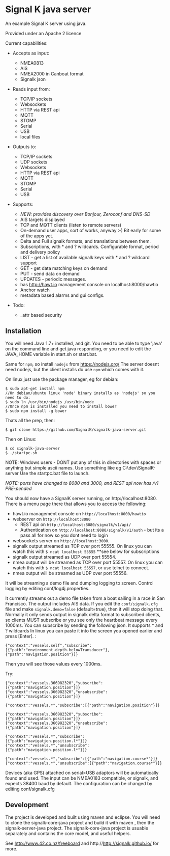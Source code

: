 Signal K java server
=================================================

An example Signal K server using java.

Provided under an Apache 2 licence

Current capabilities:
* Accepts as input:
	* NMEA0813
	* AIS 
	* NMEA2000 in Canboat format
	* Signalk json
* Reads input from:
	* TCP/IP sockets
	* Websockets
	* HTTP via REST api
	* MQTT
	* STOMP
	* Serial
	* USB
	* local files
* Outputs to:
	* TCP/IP sockets
	* UDP sockets
	* Websockets
	* HTTP via REST api
	* MQTT
	* STOMP
	* Serial
	* USB
* Supports:
	* *NEW: provides discovery over Bonjour, Zeroconf and DNS-SD*
	* AIS targets displayed
	* TCP and MQTT clients (listen to remote servers)
    * On-demand user apps, sort of works, anyway :-)  Bit early for some of the apps yet.
	* Delta and Full signalk formats, and translations between them.
	* Subscriptions, with * and ? wildcards. Configurable format, period and delivery policy
	* LIST - get a list of available signalk keys with * and ? wildcard support
	* GET - get data matching keys on demand
	* PUT - send data on demand 
	* UPDATES - periodic messages.
	* has http://hawt.io management console on localhost:8000/hawtio 
	* Anchor watch
	* metadata based alarms and gui configs.
	
* Todo:
	* _attr based security

Installation
------------

You will need Java 1.7+ installed, and git. You need to be able to type 'java' on the command line and get java responding, or you need to edit the JAVA_HOME variable in start.sh or start.bat. 

Same for `npm`, so install `nodejs` from https://nodejs.org/ The server doesnt need nodejs, but the client installs do use `npm` which comes with it.

On linux just use the package manager, eg for debian:
```shell
$ sudo apt-get install npm
//On debian/ubuntu linux 'node' binary installs as 'nodejs' so you need to do:
$ sudo ln /usr/bin/nodejs /usr/bin/node  
//Once npm is installed you need to install bower
$ sudo npm install -g bower
```

Thats all the prep, then:

```shell
$ git clone https://github.com/SignalK/signalk-java-server.git
```

Then on Linux:

```shell
$ cd signalk-java-server
$ ./startpc.sh
```
NOTE: Windows users - DONT put any of this in directories with spaces or anything but simple ascii names. Use something like eg C:\dev\SignalK-server
Use the startpc.bat file to launch. 

_NOTE: ports have changed to 8080 and 3000, and REST api now has /v1 PRE-pended_

You should now have a SignalK server running, on http://localhost:8080. There is a menu page there that allows you to access the following:

* hawt.io management console on `http://localhost:8000/hawtio`
* webserver on `http://localhost:8080` 
	* REST api on `http://localhost:8080/signalk/v1/api/`
	* Authentication on `http://localhost:8080/signalk/v1/auth` - but its a pass all for now so you dont need to login
* websockets server on `http://localhost:3000`. 
* signalk output streamed as TCP over port 55555. On linux you can watch this with `$ ncat localhost 55555` **see below for subscriptions
* signalk output streamed as UDP over port 55554.
* nmea output will be streamed as TCP over port 55557. On linux you can watch this with `$ ncat localhost 55557`, or use telnet to connect.
* nmea output will be streamed as UDP over port 55556.

It will be streaming a demo file and dumping logging to screen. Control logging by editing conf/log4j.properties.

It currently streams out a demo file taken from a boat sailing in a race in San Francisco. The output includes AIS data. 
If you edit the `conf/signalk.cfg` file and make `signalk.demo=false` (default=true), then it will stop doing that.
Normally it only sends output in signalk delta format to subscribed clients, so clients MUST subscribe or you see only the heartbeat message every 1000ms.
You can subscribe by sending the following json. It supports * and ? wildcards In linux you can paste it into the screen you opened earlier and press [Enter]. :
```
{"context":"vessels.self","subscribe":[{"path":"environment.depth.belowTransducer"},{"path":"navigation.position"}]}
``` 
Then you will see those values every 1000ms.

Try:
```
{"context":"vessels.366982320","subscribe":[{"path":"navigation.position"}]}
{"context":"vessels.366982320","unsubscribe":[{"path":"navigation.position"}]}

{"context":"vessels.*","subscribe":[{"path":"navigation.position"}]}

{"context":"vessels.366982320","subscribe":[{"path":"navigation.position"}]}
{"context":"vessels.366982320","unsubscribe":[{"path":"navigation.position"}]}

{"context":"vessels.*","subscribe":[{"path":"navigation.position.l*"}]}
{"context":"vessels.*","unsubscribe":[{"path":"navigation.position.l*"}]}

{"context":"vessels.*","subscribe":[{"path":"navigation.course*"}]}
{"context":"vessels.*","unsubscribe":[{"path":"navigation.course*"}]}

``` 

Devices (aka GPS) attached on serial>USB adaptors will be automatically found and used. The input can be NMEA0183 compatible, or signalk, and expects 38400 baud by default. The configuration can be changed by editing conf/signalk.cfg

Development
-----------
The project is developed and built using maven and eclipse. You will need to clone the signalk-core-java project and build it with maven , then the signalk-server-java project.
The signalk-core-java project is usuable separately and contains the core model, and useful helpers.


See http://www.42.co.nz/freeboard and http://http://signalk.github.io/ for more.